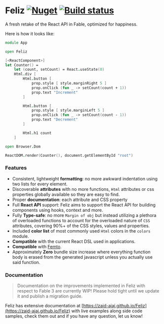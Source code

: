 # Feliz [![Nuget](https://img.shields.io/nuget/v/Feliz.svg?maxAge=0&colorB=brightgreen)](https://www.nuget.org/packages/Feliz) [![Build status](https://ci.appveyor.com/api/projects/status/yqinhayy1pgfcubp/branch/master?svg=true)](https://ci.appveyor.com/project/Zaid-Ajaj/feliz/branch/master)

A fresh retake of the React API in Fable, optimized for happiness.

Here is how it looks like:

```fs
module App

open Feliz

[<ReactComponent>]
let Counter() =
    let (count, setCount) = React.useState(0)
    Html.div [
        Html.button [
            prop.style [ style.marginRight 5 ]
            prop.onClick (fun _ -> setCount(count + 1))
            prop.text "Increment"
        ]

        Html.button [
            prop.style [ style.marginLeft 5 ]
            prop.onClick (fun _ -> setCount(count - 1))
            prop.text "Decrement"
        ]

        Html.h1 count
    ]

open Browser.Dom

ReactDOM.render(Counter(), document.getElementById "root")
```

### Features

 - Consistent, lightweight **formatting**: no more awkward indentation using two lists for every element.
 - Discoverable **attributes** with no more functions, `Html` attributes or css properties globally available so they are easy to find.
 - Proper **documentation**: each attribute and CSS property
 - Full **React API** support: Feliz aims to support the React API for building components using hooks, context and more.
 - Fully **Type-safe**: no more `Margin of obj` but instead utilizing a plethora of overloaded functions to account for the overloaded nature of `CSS` attributes, covering 90%+ of the CSS styles, values and properties.
 - Included **color list** of most commonly used `Html` colors in the `colors` module.
 - **Compatible** with the current React DSL used in applications.
 - **Compatible** with [Femto](https://github.com/Zaid-Ajaj/Femto).
 - Approximately **Zero** bundle size increase where everything function body is erased from the generated javascript unless you actually use said function.


### Documentation

> Documentation on the improvements implemented in Feliz with respect to Fable 3 are currently WIP! Please hold tight until we update it and publish a migration guide.

Feliz has extensive documentation at [https://zaid-ajaj.github.io/Feliz](https://zaid-ajaj.github.io/Feliz) with live examples along side code samples, check them out and if you have any question, let us know!

